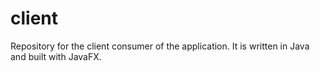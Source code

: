 # client
Repository for the client consumer of the application. It is written in Java and built with JavaFX. 
